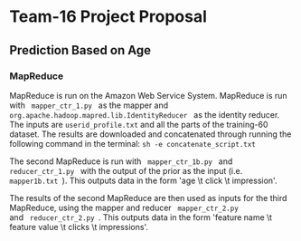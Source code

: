 Team-16 Project Proposal
=============

Prediction Based on Age
-------------
### MapReduce

MapReduce is run on the Amazon Web Service System. MapReduce is run with <code> mapper_ctr_1.py </code> as the mapper and <code> org.apache.hadoop.mapred.lib.IdentityReducer </code> as the identity reducer. The inputs are <code>userid_profile.txt</code> and all the parts of the training-60 dataset. The results are downloaded and concatenated through running the following command in the terminal:
<code>sh -e concatenate_script.txt</code>

The second MapReduce is run with <code> mapper_ctr_1b.py </code> and <code> reducer_ctr_1.py </code> with the output of the prior as the input (i.e. <code> mapper1b.txt </code>). This outputs data in the form 'age \t click \t impression'.

The results of the second MapReduce are then used as inputs for the third MapReduce, using the mapper and reducer <code> mapper_ctr_2.py </code> and <code> reducer_ctr_2.py </code>. This outputs data in the form 'feature name \t feature value \t clicks \t impressions'.